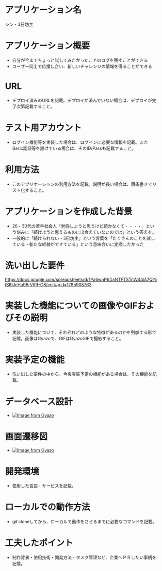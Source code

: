 # アプリケーション名	
シン・3日坊主

# アプリケーション概要
* 自分が今までちょっと試してみたかったことのログを残すことができる
* ユーザー同士で応援し合い、新しいチャレンジの情報を得ることができる

# URL
* デプロイ済みのURLを記載。デプロイが済んでいない場合は、デプロイが完了次第記載すること。

# テスト用アカウント
* ログイン機能等を実装した場合は、ログインに必要な情報を記載。またBasic認証等を設けている場合は、そのID/Passも記載すること。

# 利用方法
* このアプリケーションの利用方法を記載。説明が長い場合は、箇条書きでリスト化すること。

# アプリケーションを作成した背景
* 20・30代の若手社会人「勉強しようと思うけど続かなくて・・・・」という悩みに「続けようと思えるものに出会えていないのでは」という答えを。
* 一般的に「続けられない・3日坊主」という言葉を「たくさんのことを試している・新たな経験ができている」という意味合いに変換したかった

# 洗い出した要件
https://docs.google.com/spreadsheets/d/1Pa6wnP6DaNTFTSTnW44iA7QYijISl9JeHa98rVR9-O8/edit#gid=1785908763

# 実装した機能についての画像やGIFおよびその説明
* 実装した機能について、それぞれどのような特徴があるのかを列挙する形で記載。画像はGyazoで、GIFはGyazoGIFで撮影すること。

# 実装予定の機能
* 洗い出した要件の中から、今後実装予定の機能がある場合は、その機能を記載。

# データベース設計
* [![Image from Gyazo](https://i.gyazo.com/81ce3e30adf4c45c2b24bdadfcef573f.png)](https://gyazo.com/81ce3e30adf4c45c2b24bdadfcef573f)

# 画面遷移図
* [![Image from Gyazo](https://i.gyazo.com/75e6d53127518fad314d29f89da80565.png)](https://gyazo.com/75e6d53127518fad314d29f89da80565)

# 開発環境
* 使用した言語・サービスを記載。

# ローカルでの動作方法
* git cloneしてから、ローカルで動作をさせるまでに必要なコマンドを記載。

# 工夫したポイント
* 制作背景・使用技術・開発方法・タスク管理など、企業へＰＲしたい事柄を記載。
